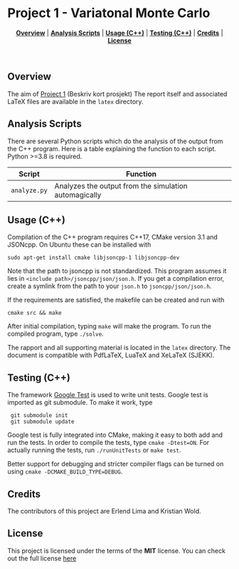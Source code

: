 # Project 1 - Variatonal Monte Carlo

<p align="center">
<b><a href="#overview">Overview</a></b>
|
<b><a href="#analysis-scripts">Analysis Scripts</a></b>
|
<b><a href="#usage-c">Usage (C++)</a></b>
|
<b><a href="#testing-c">Testing (C++)</a></b>
|
<b><a href="#credits">Credits</a></b>
|
<b><a href="#license">License</a></b>
</p>
<br>


<!-- <img height="700px" align="center" src="latex/figures/solarsys.png?raw=true"> -->

## Overview
The aim of [Project 1](https://github.com/CompPhysics/ComputationalPhysics/blob/master/doc/Projects/2017/Project5/DiffusionEquation/pdf/DiffusionEquation.pdf)
(Beskriv kort prosjekt)
The report itself and associated LaTeX files are available in the `latex` directory.

## Analysis Scripts

There are several Python scripts which do the analysis of the output from the C++ program. Here is a
table explaining the function to each script. Python >=3.8 is required.

| Script                  | Function                                                                                                          |
| ------                  | --------                                                                                                          |
| `analyze.py`            | Analyzes the output from the simulation automagically |
## Usage (C++)

Compilation of the C++ program requires C++17, CMake version 3.1 and JSONcpp. On Ubuntu these can be installed with
```console
sudo apt-get install cmake libjsoncpp-1 libjsoncpp-dev 
```

Note that the path to jsoncpp is not standardized. This program assumes it lies in `<include path>/jsoncpp/json/json.h`. 
If you get a compilation error, create a symlink from the path to your `json.h` to `jsoncpp/json/json.h`.

If the
requirements are satisfied, the makefile can be created and run with

```console
cmake src && make
```

After initial compilation, typing `make` will make the program. To run the
compiled program, type `./solve`.

The rapport and all supporting material is located in the `latex` directory.
The document is compatible with PdfLaTeX, LuaTeX and XeLaTeX (SJEKK).

## Testing (C++)
The framework [Google Test](https://github.com/google/googletest) is used to write unit tests. Google test is
imported as git submodule. To make it work, type

```console
 git submodule init
 git submodule update
```

Google test is fully integrated into CMake, making it easy to both add and run the tests. In order
to compile the tests, type `cmake -Dtest=ON`. For actually running the tests, run `./runUnitTests` or
`make test`.

Better support for debugging and stricter compiler flags can be turned on using `cmake -DCMAKE_BUILD_TYPE=DEBUG`.

## Credits
The contributors of this project are Erlend Lima and Kristian Wold.

## License
This project is licensed under the terms of the **MIT** license.
You can check out the full license [here](../LICENSE)
